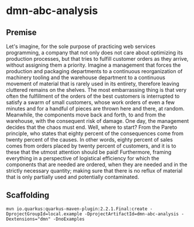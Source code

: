 # dmn-abc-analysis

## Premise
Let's imagine, for the sole purpose of practicing web services programming, a company that not only does not care about optimizing its production processes, but that tries to fulfill customer orders as they arrive, without assigning them a priority.
Imagine a management that forces the production and packaging departments to a continuous reorganization of machinery tooling and the warehouse department to a continuous movement of material that is rarely used in its entirety, therefore leaving cluttered remains on the shelves.
The most embarrassing thing is that very often the fulfillment of the orders of the best customers is interrupted to satisfy a swarm of small customers, whose work orders of even a few minutes and for a handful of pieces are thrown here and there, at random.
Meanwhile, the components move back and forth, to and from the warehouse, with the consequent risk of damage.
One day, the management decides that the chaos must end.
Well, where to start?
From the Pareto principle, who states that eighty percent of the consequences come from twenty percent of the causes.
In other words, eighty percent of sales comes from orders placed by twenty percent of customers, and it is to these that the utmost attention should be paid!
Furthermore, framing everything in a perspective of logistical efficiency for which the components that are needed are ordered, when they are needed and in the strictly necessary quantity; making sure that there is no reflux of material that is only partially used and potentially contaminated.

## Scaffolding
```
mvn io.quarkus:quarkus-maven-plugin:2.2.1.Final:create -DprojectGroupId=local.example -DprojectArtifactId=dmn-abc-analysis -Dextensions="dmn" -DnoExamples
```
